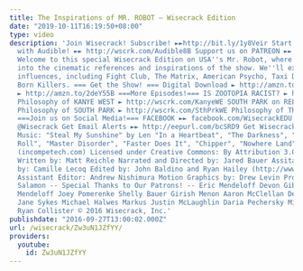 ```yaml
---
title: The Inspirations of MR. ROBOT – Wisecrack Edition
date: "2019-10-11T16:19:50+08:00"
type: video
description: 'Join Wisecrack! Subscribe! ►►http://bit.ly/1y8Veir Start your FREE Trial
  with Audible! ►► http://wscrk.com/Audible8B Support us on PATREON ►► http://wscrk.com/PatreonWC
  Welcome to this special Wisecrack Edition on USA''s Mr. Robot, where we dive head-first
  into the cinematic references and inspirations of the show. We''ll explore specific
  influences, including Fight Club, The Matrix, American Psycho, Taxi Driver and Natural
  Born Killers. === Get the Show! === Digital Download ► http://amzn.to/2d1P8lU DVD/Blu-ray
  ► http://amzn.to/2deY55B ===More Episodes!=== IS ZOOTOPIA RACIST? ► http://wscrk.com/ZtpRcstWE
  Philosophy of KANYE WEST ► http://wscrk.com/KanyeWE SOUTH PARK on RELIGION ► http://wscrk.com/SthPrkRWE
  Philosophy of SOUTH PARK ► http://wscrk.com/SthPrkWE Philosophy of The JOKER ► http://wscrk.com/JokerWE
  ===Join us on Social Media!=== FACEBOOK ►► facebook.com/WisecrackEDU TWITTER ►►
  @Wisecrack Get Email Alerts ►► http://eepurl.com/bcSRD9 Get Wisecrack Gear! ►► http://www.wisecrack.co/store
  Music: "Steal My Sunshine" by Len "In a Heartbeat", "The Darkness", "Sex Rock and
  Roll", "Master Disorder", "Faster Does It", "Chipper", "Nowhere Land" Kevin MacLeod
  (incompetech.com) Licensed under Creative Commons: By Attribution 3.0 http://creativecommons.org/licenses/by/3.0/
  Written by: Matt Reichle Narrated and Directed by: Jared Bauer Assitant Directed
  by: Camille Lecoq Edited by: John Baldino and Ryan Hailey (http://www.ryanhaileydotcom.com/)
  Assistant Editor: Andrew Nishimura Motion Graphics by: Drew Levin Produced by: Jacob
  Salamon -- Special Thanks to Our Patrons! -- Eric Mendeloff Devon Gibbs Jeffrey
  Mendeloff Joey Pomerenke Shelly Bauer Girish Menon Aaron McClellan Debbie Goldberg
  Jane Sykes Michael Halwes Markus Justin McLaughlin Daria Pechersky Mick Wingwert
  Ryan Collister © 2016 Wisecrack, Inc.'
publishdate: "2016-09-27T13:00:02.000Z"
url: /wisecrack/Zw3uN1JZfYY/
providers:
  youtube:
    id: Zw3uN1JZfYY
---
```

